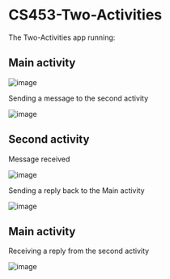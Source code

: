 # CS453-Two-Activities

The Two-Activities app running:

## Main activity

![image](https://user-images.githubusercontent.com/41593388/215399133-e352a489-36f3-4b36-904c-99de0ccc725e.png)

Sending a message to the second activity

![image](https://user-images.githubusercontent.com/41593388/215399244-df7941a8-9b1b-4eff-a4fa-eb24003d32a5.png)

## Second activity

Message received

![image](https://user-images.githubusercontent.com/41593388/215399366-70bc1fd3-550c-4dc1-8576-d6e42661a1e8.png)

Sending a reply back to the Main activity

![image](https://user-images.githubusercontent.com/41593388/215399460-41c5780b-ac40-4160-b7f1-b6183bfdf179.png)

## Main activity

Receiving a reply from the second activity

![image](https://user-images.githubusercontent.com/41593388/215399561-5ca5358d-1f17-4552-b7b1-bf6263f57121.png)
